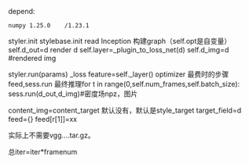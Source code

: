 depend:

	numpy 1.25.0	/1.23.1

styler.init
	stylebase.init
		read Inception
	构建graph（self.opt是自变量）
	self.d_out=d
	render d
	self.layer=_plugin_to_loss_net(d)
		self.d_img=d #rendered img

styler.run(params)
	_loss
		feature=self._layer()
	optimizer 最费时的步骤
	feed,sess.run
    最终推理for t in range(0,self.num_frames,self.batch_size):
        sess.run(d_out,d_img)#密度场npz，图片

content_img=content_target  默认没有，默认是style_target
target_field=d
feed={}
feed[r[1]]=xx


实际上不需要vgg....tar.gz。

总iter=iter*framenum